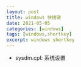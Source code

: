 ```yaml
---
layout: post
title: windows 快捷键
date: 2021-05-05
categories: [windows]
tags: [windows,shortkey]
excerpt: windows shortkey
---
```


- sysdm.cpl: 系统设置